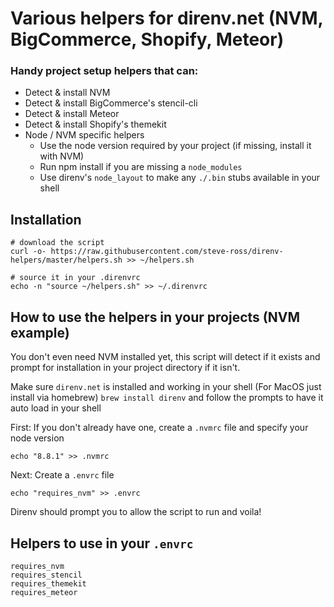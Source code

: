 # Various helpers for direnv.net (NVM, BigCommerce, Shopify, Meteor)
### Handy project setup helpers that can:

- Detect & install NVM
- Detect & install BigCommerce's stencil-cli
- Detect & install Meteor
- Detect & install Shopify's themekit
- Node / NVM specific helpers
  - Use the node version required by your project (if missing, install it with NVM)
  - Run npm install if you are missing a `node_modules`
  - Use direnv's `node_layout` to make any `./.bin` stubs available in your shell


## Installation

```
# download the script
curl -o- https://raw.githubusercontent.com/steve-ross/direnv-helpers/master/helpers.sh >> ~/helpers.sh

# source it in your .direnvrc
echo -n "source ~/helpers.sh" >> ~/.direnvrc
```

## How to use the helpers in your projects (NVM example)

You don't even need NVM installed yet, this script will detect if it exists and prompt for installation in your project directory if it isn't.

Make sure `direnv.net` is installed and working in your shell (For MacOS just install via homebrew) `brew install direnv` and follow the prompts to have it auto load in your shell

First: If you don't already have one, create a `.nvmrc` file and specify your node version

```
echo "8.8.1" >> .nvmrc
```

Next: Create a `.envrc` file

```
echo "requires_nvm" >> .envrc
```

Direnv should prompt you to allow the script to run and voila!

## Helpers to use in your `.envrc`
```
requires_nvm
requires_stencil
requires_themekit
requires_meteor
```
